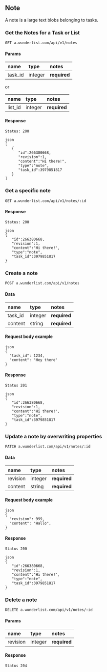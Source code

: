 ## Note

A note is a large text blobs belonging to tasks.


### Get the Notes for a Task or List

    GET a.wunderlist.com/api/v1/notes

#### Params

name      | type    | notes
:---------|:--------|:------------
task_id   | integer | **required**

or

name      | type    | notes
:---------|:--------|:------------
list_id   | integer | **required**


#### Response

    Status: 200

    json
    [
       {
          "id":266380668,
          "revision":1,
          "content":"Hi there!",
          "type":"note",
          "task_id":3979851817
       }
    ]

### Get a specific note

    GET a.wunderlist.com/api/v1/notes/:id

#### Response

    Status: 200

    json
    {
       "id":266380668,
       "revision":1,
       "content":"Hi there!",
       "type":"note",
       "task_id":3979851817
    }

### Create a note

    POST a.wunderlist.com/api/v1/notes

#### Data

name      | type    | notes
:---------|:--------|:------------
task_id   | integer | **required**
content   | string  | **required**

#### Request body example

    json
    {
      "task_id": 1234,
      "content": "Hey there"
    }

#### Response

    Status 201

    json
    {
       "id":266380668,
       "revision":1,
       "content":"Hi there!",
       "type":"note",
       "task_id":3979851817
    }

### Update a note by overwriting properties

    PATCH a.wunderlist.com/api/v1/notes/:id

#### Data

name      | type    | notes
:---------|:--------|:------------
revision  | integer | **required**
content   | string | **required**

#### Request body example

    json
    {
      "revision": 999,
      "content": "Hallo",
    }

#### Response

    Status 200

    json
    {
       "id":266380668,
       "revision":1,
       "content":"Hi there!",
       "type":"note",
       "task_id":3979851817
    }

### Delete a note

    DELETE a.wunderlist.com/api/v1/notes/:id

#### Params

name      | type    | notes
:---------|:--------|:------------
revision  | integer | **required**

#### Response

    Status 204
